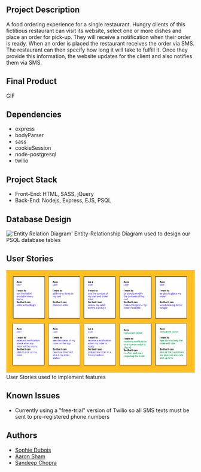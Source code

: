 ## Project Description
A food ordering experience for a single restaurant. Hungry clients of this fictitious restaurant can visit its website, select one or more dishes and place an order for pick-up. They will receive a notification when their order is ready.
When an order is placed the restaurant receives the order via SMS. The restaurant can then specify how long it will take to fulfill it. Once they provide this information, the website updates for the client and also notifies them via SMS.

## Final Product
GIF 

## Dependencies
- express
- bodyParser
- sass
- cookieSession
- node-postgresql
- twilio

## Project Stack
- Front-End: HTML, SASS, jQuery
- Back-End: Nodejs, Express, EJS, PSQL

## Database Design
!['Entity Relation Diagram'](https://raw.githubusercontent.com/aaron3993/midterm-project/master/documentation/Database%20ERD.png)
Entity-Relationship Diagram used to design our PSQL database tables

## User Stories
!['User Stories](https://github.com/sophdubs/restaurant-takeout-app/blob/master/documentation/user-stories.png?raw=true)
User Stories used to implement features 

## Known Issues
- Currently using a "free-trial" version of Twilio so all SMS texts must be sent to pre-registered phone numbers

## Authors
- [Sophie Dubois](https://github.com/sophdubs)
- [Aaron Sham](https://github.com/aaron3993)
- [Sandeep Chopra](https://github.com/letsandeepio)
